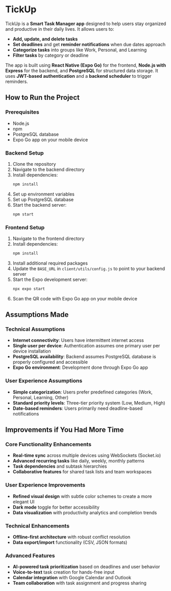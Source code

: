 # TickUp

TickUp is a **Smart Task Manager app** designed to help users stay organized and productive in their daily lives. It allows users to:

* **Add, update, and delete tasks**
* **Set deadlines** and get **reminder notifications** when due dates approach
* **Categorize tasks** into groups like Work, Personal, and Learning
* **Filter tasks** by category or deadline

The app is built using **React Native (Expo Go)** for the frontend, **Node.js with Express** for the backend, and **PostgreSQL** for structured data storage. It uses **JWT-based authentication** and a **backend scheduler** to trigger reminders.

## How to Run the Project

### Prerequisites
- Node.js
- npm
- PostgreSQL database
- Expo Go app on your mobile device

### Backend Setup
1. Clone the repository
2. Navigate to the backend directory
3. Install dependencies:
   ```bash
   npm install
   ```
4. Set up environment variables
5. Set up PostgreSQL database
6. Start the backend server:
   ```bash
   npm start
   ```

### Frontend Setup
1. Navigate to the frontend directory
2. Install dependencies:
   ```bash
   npm install
   ```
3. Install additional required packages
4. Update the `BASE_URL` in `client/utils/config.js` to point to your backend server
5. Start the Expo development server:
   ```bash
   npx expo start
   ```
6. Scan the QR code with Expo Go app on your mobile device

## Assumptions Made

### Technical Assumptions
- **Internet connectivity**: Users have intermittent internet access
- **Single user per device**: Authentication assumes one primary user per device installation
- **PostgreSQL availability**: Backend assumes PostgreSQL database is properly configured and accessible
- **Expo Go environment**: Development done through Expo Go app

### User Experience Assumptions
- **Simple categorization**: Users prefer predefined categories (Work, Personal, Learning, Other)
- **Standard priority levels**: Three-tier priority system (Low, Medium, High)
- **Date-based reminders**: Users primarily need deadline-based notifications

## Improvements if You Had More Time

### Core Functionality Enhancements
- **Real-time sync** across multiple devices using WebSockets (Socket.io)
- **Advanced recurring tasks** like daily, weekly, monthly patterns
- **Task dependencies** and subtask hierarchies
- **Collaborative features** for shared task lists and team workspaces

### User Experience Improvements
- **Refined visual design** with subtle color schemes to create a more elegant UI
- **Dark mode** toggle for better accessibility
- **Data visualization** with productivity analytics and completion trends

### Technical Enhancements
- **Offline-first architecture** with robust conflict resolution
- **Data export/import** functionality (CSV, JSON formats)
  
### Advanced Features
- **AI-powered task prioritization** based on deadlines and user behavior
- **Voice-to-text** task creation for hands-free input
- **Calendar integration** with Google Calendar and Outlook
- **Team collaboration** with task assignment and progress sharing
